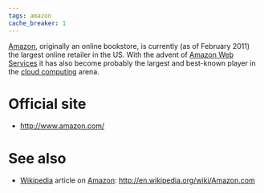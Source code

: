 ```yaml
---
tags: amazon
cache_breaker: 1
---
```


[Amazon](/wiki/Amazon), originally an online bookstore, is currently (as of February 2011) the largest online retailer in the US. With the advent of [Amazon Web Services](/wiki/Amazon_Web_Services) it has also become probably the largest and best-known player in the [cloud computing](/wiki/cloud_computing) arena.

# Official site

-   <http://www.amazon.com/>

# See also

-   [Wikipedia](/wiki/Wikipedia) article on [Amazon](/wiki/Amazon): <http://en.wikipedia.org/wiki/Amazon.com>

